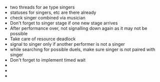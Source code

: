 * two threads for ae type singers
* statuses for singers, etc are there already
* check singer combined via musician
* Don't forget to singer stage if one new stage arrives
* After performance over, not signalling down again as it may not be possible
* Take care of resource deadlock
* signal to singer only if another performer is not a singer
* while searching for possible duels, make sure singer is not paired with singer
* Don't forget to implement timed wait
*
*
*